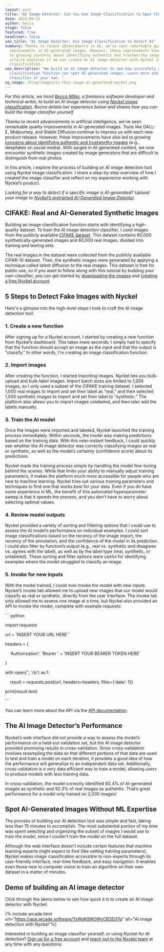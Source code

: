 ```yaml
---
layout: post
title: "AI Image Detector: Can You Use Image Classification to Spot the Fakes?"
date: 2023-09-11
author: becca
stage: false
featured: true
headliner: false
seo_title: "AI Image Detector: Use Image Classification to Detect AI"
summary: Thanks to recent advancements in AI, we’ve seen remarkable quality
  improvements in AI-generated images. However, these improvements have also led
  to growing concerns about identifying authentic and trustworthy images. This
  article explores if we can create an AI image detector with Nyckel image
  classification.
seo_description: "We build an AI image detector to see how accurately an image
  classification function can spot AI-generated images. Learn more and build a
  classifier of your own. "
og_image: /blog/images/is-this-image-ai-generated-nyckel.png
---
```

*For this article, we hired [Becca Miller](https://www.linkedin.com/in/becca-miller-96a570b8/), a freelance software developer and technical writer, to build an AI image detector using [Nyckel image classification](https://www.nyckel.com/image-classification-api). Becca details her experience below and shares how you can build the image classifier yourself.*

Thanks to recent advancements in artificial intelligence, we’ve seen remarkable quality improvements in AI-generated images. Tools like DALL-E, Midjourney, and Stable Diffusion continue to impress us with each new product release. However, these improvements have also led to growing [concerns about identifying authentic and trustworthy images](https://www.nytimes.com/2023/04/08/business/media/ai-generated-images.html) (e.g., deepfakes on social media). With surges in AI-generated content, we now encounter synthetic images created by image generators that are difficult to distinguish from real photos.

In this article, I explore the process of building an AI image detection tool using Nyckel image classification. I share a step-by-step overview of how I created the image classifier and reflect on my experience working with Nyckel’s product.

*Looking for a way to detect if a specific image is AI-generated? Upload your image to [Nyckel’s pretrained AI-Generated Image Detector](https://www.nyckel.com/public-functions/ai-generated-images-image-classifier).*

## CIFAKE: Real and AI-Generated Synthetic Images

Building an image classification function starts with identifying a high-quality dataset. To train the AI image detection classifier, I used images from the publicly available [CIFAKE dataset](https://www.kaggle.com/datasets/birdy654/cifake-real-and-ai-generated-synthetic-images). This dataset contains 60,000 synthetically-generated images and 60,000 real images, divided into training and testing sets. 

The real images in the dataset were collected from the publicly available CIFAR-10 dataset. Then, the synthetic images were generated by applying a technique called latent diffusion to the real images. This dataset is free for public use, so if you want to follow along with this tutorial by building your own classifier, you can get started by [downloading the images](https://www.kaggle.com/datasets/birdy654/cifake-real-and-ai-generated-synthetic-images) and [creating a free Nyckel account](https://www.nyckel.com/console).

## 5 Steps to Detect Fake Images with Nyckel

Here's a glimpse into the high-level steps I took to craft the AI image detection tool:

### 1. Create a new function

After signing up for a Nyckel account, I started by creating a new function from Nyckel’s dashboard. This takes mere seconds; I simply had to specify that the function should accept an image as the input and that the output is "classify." In other words, I'm creating an image classification function.

### 2. Import images

After creating the function, I started importing images. Nyckel lets you bulk-upload and bulk-label images. Import batch sizes are limited to 1,000 images, so I only used a subset of the CIFAKE training dataset. I selected 1,000 real images to import and set their label as “real,” and then selected 1,000 synthetic images to import and set their label to “synthetic.” The platform also allows you to import images unlabeled, and then later add the labels manually.

### 3. Train the AI model

Once the images were imported and labeled, Nyckel launched the training process immediately. Within seconds, the model was making predictions based on the training data. With this near-instant feedback, I could quickly see whether the AI image detector was correctly classifying images as real or synthetic, as well as the model’s certainty (confidence score) about its predictions.

Nyckel made the training process simple by handling the model fine-tuning behind the scenes. While that limits your ability to manually adjust training parameters, it makes the platform much more accessible for people who are new to machine learning. Nyckel tries out various training parameters and techniques to find one that works best for your data. Even if you do have some experience in ML, the benefit of this automated hyperparameter sweep is that it speeds the process, and you don’t have to worry about selecting optimal values.

### 4﻿. Review model outputs

Nyckel provided a variety of sorting and filtering options that I could use to assess the AI model’s performance on individual examples. I could sort image classifications based on the recency of the image import, the recency of the annotation, and the confidence of the model in its prediction. I could also filter by function’s output (e.g., real vs. synthetic and disagrees vs. agrees with the label), as well as by the label type (real, synthetic, or unlabeled). These sorting and filter options were useful for identifying examples where the model struggled to classify an image.

### 5﻿. Invoke for new inputs

With the model trained, I could now invoke the model with new inputs. Nyckel’s invoke tab allowed me to upload new images that our model would classify as real or synthetic, directly from the user interface. The invoke tab only allowed me to assess one image at a time, but Nyckel also provided an API to invoke the model, complete with example requests:

\`\`` python

import requests

url = 'INSERT YOUR URL HERE`’

headers = {

    'Authorization': 'Bearer ' + ‘INSERT YOUR BEARER TOKEN HERE’

}

with open('<fileName>', 'rb') as f:

    result = requests.post(url, headers=headers, files={'data': f})

print(result.text)

\`\``

You can learn more about the API via the [API documentation](https://www.nyckel.com/docs).

## The AI Image Detector’s Performance

Nyckel’s web interface did not provide a way to assess the model’s performance on a held-out validation set, but the AI image detector provided promising results in cross-validation. Since cross-validation involves resampling the data so that different portions of that data are used to test and train a model on each iteration, it provides a good idea of how the performance will generalize to an independent data set. Additionally, cross-validation is a very data efficient way to train a model, allowing users to produce models with less training data.

In cross-validation, the model correctly identified 92.4% of AI-generated images as synthetic and 92.3% of real images as authentic. That’s great performance for a model only trained on 2,000 images!

## Spot AI-Generated Images Without ML Expertise 

The process of building our AI detection tool was simple and fast, taking less than 15 minutes to accomplish. The most substantial portion of my time was spent selecting and organizing the subset of images I would use to train the model, since I couldn’t train the model on the full dataset. 

Although the web interface doesn’t include certain features that machine learning experts might expect to find (like setting training parameters), Nyckel makes image classification accessible to non-experts through its user-friendly interface, real-time feedback, and easy navigation. It enables even those new to computer vision to train an algorithm on their own dataset in a matter of minutes.

## Demo of building an AI image detector
Click through the demo below to see how quick it is to create an AI image detector with Nyckel.

{% include arcade.html url="https://app.arcade.software/TsWgKl99OtRyCB3Et17q" alt="AI image detection with Nyckel"%}

Interested in building an image classifier yourself, or using Nyckel for AI detection? [Sign up for a free account](https://www.nyckel.com/console) and [reach out to the Nyckel team](mailto:feedback@nyckel.com) at any time with any questions.